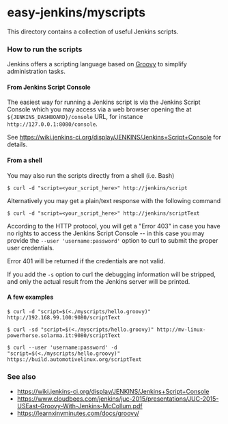 # easy-jenkins/myscripts

This directory contains a collection of useful Jenkins scripts.

### How to run the scripts

Jenkins offers a scripting language based on [Groovy](http://www.groovy-lang.org/) to simplify administration tasks.

#### From Jenkins Script Console

The easiest way for running a Jenkins script is via the Jenkins Script Console which you may access via a web browser opening the at
`${JENKINS_DASHBOARD}/console` URL, for instance `http://127.0.0.1:8080/console`.

See https://wiki.jenkins-ci.org/display/JENKINS/Jenkins+Script+Console for details.

#### From a shell

You may also run the scripts directly from a shell (i.e. Bash)

```
$ curl -d "script=<your_script_here>" http://jenkins/script
```

Alternatively you may get a plain/text response with the following command

```
$ curl -d "script=<your_script_here>" http://jenkins/scriptText
```

According to the HTTP protocol, you will get a "Error 403" in case you have no rights to access the Jenkins Script Console -- in this case you may provide the `--user 'username:password'` option to curl to submit the proper user credentials.

Error 401 will be returned if the credentials are not valid.

If you add the `-s` option to curl the debugging information will be stripped, and only the actual result from the Jenkins server will be printed.

#### A few examples

```
$ curl -d "script=$(<./myscripts/hello.groovy)" http://192.168.99.100:9080/scriptText
```

```
$ curl -sd "script=$(<./myscripts/hello.groovy)" http://mv-linux-powerhorse.solarma.it:9080/scriptText
```

```
$ curl --user 'username:password' -d "script=$(<./myscripts/hello.groovy)" https://build.automotivelinux.org/scriptText
```

### See also

* https://wiki.jenkins-ci.org/display/JENKINS/Jenkins+Script+Console
* https://www.cloudbees.com/jenkins/juc-2015/presentations/JUC-2015-USEast-Groovy-With-Jenkins-McCollum.pdf
* https://learnxinyminutes.com/docs/groovy/

<!-- EOF -->
